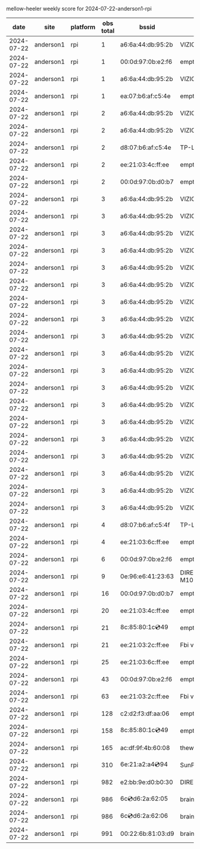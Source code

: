 mellow-heeler weekly score for 2024-07-22-anderson1-rpi

|date|site|platform|obs total|bssid|ssid|
|--|--|--|--|--|--|
|2024-07-22|anderson1|rpi|1|a6:6a:44:db:95:2b|VIZIOCastAudio7136|
|2024-07-22|anderson1|rpi|1|00:0d:97:0b:e2:f6|empty_ssid|
|2024-07-22|anderson1|rpi|1|a6:6a:44:db:95:2b|VIZIOCastAudio4948|
|2024-07-22|anderson1|rpi|1|ea:07:b6:af:c5:4e|empty_ssid|
|2024-07-22|anderson1|rpi|2|a6:6a:44:db:95:2b|VIZIOCastAudio6622|
|2024-07-22|anderson1|rpi|2|a6:6a:44:db:95:2b|VIZIOCastAudio8467|
|2024-07-22|anderson1|rpi|2|d8:07:b6:af:c5:4e|TP-Link_C54F|
|2024-07-22|anderson1|rpi|2|ee:21:03:4c:ff:ee|empty_ssid|
|2024-07-22|anderson1|rpi|2|00:0d:97:0b:d0:b7|empty_ssid|
|2024-07-22|anderson1|rpi|3|a6:6a:44:db:95:2b|VIZIOCastAudio8667|
|2024-07-22|anderson1|rpi|3|a6:6a:44:db:95:2b|VIZIOCastAudio6728|
|2024-07-22|anderson1|rpi|3|a6:6a:44:db:95:2b|VIZIOCastAudio6604|
|2024-07-22|anderson1|rpi|3|a6:6a:44:db:95:2b|VIZIOCastAudio1611|
|2024-07-22|anderson1|rpi|3|a6:6a:44:db:95:2b|VIZIOCastAudio6375|
|2024-07-22|anderson1|rpi|3|a6:6a:44:db:95:2b|VIZIOCastAudio8705|
|2024-07-22|anderson1|rpi|3|a6:6a:44:db:95:2b|VIZIOCastAudio3766|
|2024-07-22|anderson1|rpi|3|a6:6a:44:db:95:2b|VIZIOCastAudio1247|
|2024-07-22|anderson1|rpi|3|a6:6a:44:db:95:2b|VIZIOCastAudio9295|
|2024-07-22|anderson1|rpi|3|a6:6a:44:db:95:2b|VIZIOCastAudio2027|
|2024-07-22|anderson1|rpi|3|a6:6a:44:db:95:2b|VIZIOCastAudio7906|
|2024-07-22|anderson1|rpi|3|a6:6a:44:db:95:2b|VIZIOCastAudio3379|
|2024-07-22|anderson1|rpi|3|a6:6a:44:db:95:2b|VIZIOCastAudio8490|
|2024-07-22|anderson1|rpi|3|a6:6a:44:db:95:2b|VIZIOCastAudio4249|
|2024-07-22|anderson1|rpi|3|a6:6a:44:db:95:2b|VIZIOCastAudio4836|
|2024-07-22|anderson1|rpi|3|a6:6a:44:db:95:2b|VIZIOCastAudio2141|
|2024-07-22|anderson1|rpi|3|a6:6a:44:db:95:2b|VIZIOCastAudio3414|
|2024-07-22|anderson1|rpi|3|a6:6a:44:db:95:2b|VIZIOCastAudio7581|
|2024-07-22|anderson1|rpi|3|a6:6a:44:db:95:2b|VIZIOCastAudio9278|
|2024-07-22|anderson1|rpi|4|d8:07:b6:af:c5:4f|TP-Link_C54F|
|2024-07-22|anderson1|rpi|4|ee:21:03:6c:ff:ee|empty_ssid|
|2024-07-22|anderson1|rpi|6|00:0d:97:0b:e2:f6|empty_ssid|
|2024-07-22|anderson1|rpi|9|0e:96:e6:41:23:63|DIRECT-63-HP M102 LaserJet|
|2024-07-22|anderson1|rpi|16|00:0d:97:0b:d0:b7|empty_ssid|
|2024-07-22|anderson1|rpi|20|ee:21:03:4c:ff:ee|empty_ssid|
|2024-07-22|anderson1|rpi|21|8c:85:80:1c:cd:49|empty_ssid|
|2024-07-22|anderson1|rpi|21|ee:21:03:2c:ff:ee|Fbi van 13|
|2024-07-22|anderson1|rpi|25|ee:21:03:6c:ff:ee|empty_ssid|
|2024-07-22|anderson1|rpi|43|00:0d:97:0b:e2:f6|empty_ssid|
|2024-07-22|anderson1|rpi|63|ee:21:03:2c:ff:ee|Fbi van 13|
|2024-07-22|anderson1|rpi|128|c2:d2:f3:df:aa:06|empty_ssid|
|2024-07-22|anderson1|rpi|158|8c:85:80:1c:cd:49|empty_ssid|
|2024-07-22|anderson1|rpi|165|ac:df:9f:4b:60:08|theweef|
|2024-07-22|anderson1|rpi|310|6e:21:a2:a4:cd:94|SunPower21450|
|2024-07-22|anderson1|rpi|982|e2:bb:9e:d0:b0:30|DIRECT-9ED03030|
|2024-07-22|anderson1|rpi|986|6c:cd:d6:2a:62:05|braingang2_5GEXT|
|2024-07-22|anderson1|rpi|986|6c:cd:d6:2a:62:06|braingang2_2GEXT|
|2024-07-22|anderson1|rpi|991|00:22:6b:81:03:d9|braingang2|
